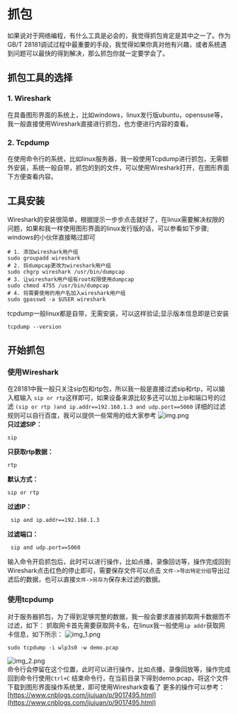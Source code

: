 <!-- 抓包 -->

# 抓包

如果说对于网络编程，有什么工具是必会的，我觉得抓包肯定是其中之一了。作为GB/T
28181调试过程中最重要的手段，我觉得如果你真对他有兴趣，或者系统遇到问题可以最快的得到解决，那么抓包你就一定要学会了。

## 抓包工具的选择

### 1. Wireshark

在具备图形界面的系统上，比如windows，linux发行版ubuntu，opensuse等，我一般直接使用Wireshark直接进行抓包，也方便进行内容的查看。

### 2. Tcpdump

在使用命令行的系统，比如linux服务器，我一般使用Tcpdump进行抓包，无需额外安装，系统一般自带，抓包的到的文件，可以使用Wireshark打开，在图形界面下方便查看内容。

## 工具安装

Wireshark的安装很简单，根据提示一步步点击就好了，在linux需要解决权限的问题，如果和我一样使用图形界面的linux发行版的话，可以参看如下步骤;
windows的小伙伴直接略过即可

```shell
# 1. 添加wireshark用户组
sudo groupadd wireshark
# 2. 将dumpcap更改为wireshark用户组
sudo chgrp wireshark /usr/bin/dumpcap
# 3. 让wireshark用户组有root权限使用dumpcap
sudo chmod 4755 /usr/bin/dumpcap
# 4. 将需要使用的用户名加入wireshark用户组
sudo gpasswd -a $USER wireshark
```

tcpdump一般linux都是自带，无需安装，可以这样验证;显示版本信息即是已安装

```shell
tcpdump --version
```

## 开始抓包

### 使用Wireshark

在28181中我一般只关注sip包和rtp包，所以我一般是直接过滤sip和rtp，可以输入框输入 `sip or rtp`这样即可，如果设备来源比较多还可以加上ip和端口号的过滤
`(sip or rtp )and ip.addr==192.168.1.3 and udp.port==5060`
详细的过滤规则可以自行百度，我可以提供一些常用的给大家参考
![img.png](_media/img.png)  
**只过滤SIP：**

```shell
sip
```

**只获取rtp数据：**

```shell
rtp
```

**默认方式：**

```shell
sip or rtp
```

**过滤IP：**

```shell
 sip and ip.addr==192.168.1.3
```

**过滤端口：**

```shell
 sip and udp.port==5060
```

输入命令开启抓包后，此时可以进行操作，比如点播，录像回访等，操作完成回到Wireshark点击红色的停止即可，需要保存文件可以点击
`文件->导出特定分组`导出过滤后的数据，也可以直接`文件->另存为`保存未过滤的数据。

### 使用tcpdump

对于服务器抓包，为了得到足够完整的数据，我一般会要求直接抓取网卡数据而不过滤，如下：
抓取网卡首先需要获取网卡名，在linux我一般使用`ip addr`获取网卡信息，如下所示：
![img_1.png](_media/img_1.png)

```shell
sudo tcpdump -i wlp3s0 -w demo.pcap
```

![img_2.png](_media/img_2.png)  
命令行会停留在这个位置，此时可以进行操作，比如点播，录像回放等，操作完成回到命令行使用`Ctrl+C`
结束命令行，在当前目录下得到demo.pcap，将这个文件下载到图形界面操作系统里，即可使用Wireshark查看了
更多的操作可以参考： [https://www.cnblogs.com/jiujuan/p/9017495.html](https://www.cnblogs.com/jiujuan/p/9017495.html)
